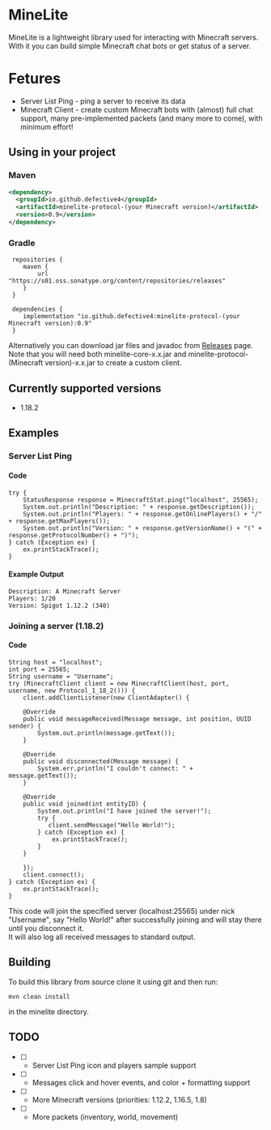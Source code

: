 # MineLite
MineLite is a lightweight library used for interacting with Minecraft servers. <br>
With it you can build simple Minecraft chat bots or get status of a server.

# Fetures
- Server List Ping - ping a server to receive its data
- Minecraft Client - create custom Minecraft bots with (almost) full chat support, many pre-implemented packets (and many more to come), with minimum effort!

## Using in your project
### Maven
```xml
<dependency>
  <groupId>io.github.defective4</groupId>
  <artifactId>minelite-protocol-(your Minecraft version)</artifactId>
  <version>0.9</version>
</dependency>
```

### Gradle
```
 repositories {
 	maven {
 		url "https://s01.oss.sonatype.org/content/repositories/releases"
 	}
 }
 
 dependencies {
 	implementation "io.github.defective4:minelite-protocol-(your Minecraft version):0.9"
 }
```

Alternatively you can download jar files and javadoc from [Releases](https://github.com/Defective4/MineLite/releases) page.
Note that you will need both minelite-core-x.x.jar and minelite-protocol-(Minecraft version)-x.x.jar to create a custom client.

## Currently supported versions
- 1.18.2

## Examples
### Server List Ping
#### Code
```
try {
    StatusResponse response = MinecraftStat.ping("localhost", 25565);
    System.out.println("Description: " + response.getDescription());
    System.out.println("Players: " + response.getOnlinePlayers() + "/" + response.getMaxPlayers());
    System.out.println("Version: " + response.getVersionName() + "(" + response.getProtocolNumber() + ")");
} catch (Exception ex) {
    ex.printStackTrace();
}
```

#### Example Output
```
Description: A Minecraft Server
Players: 1/20
Version: Spigot 1.12.2 (340)
````

### Joining a server (1.18.2)
#### Code
```
String host = "localhost";
int port = 25565;
String username = "Username";
try (MinecraftClient client = new MinecraftClient(host, port, username, new Protocol_1_18_2())) {
    client.addClientListener(new ClientAdapter() {

    @Override
    public void messageReceived(Message message, int position, UUID sender) {
        System.out.println(message.getText());
    }

    @Override
    public void disconnected(Message message) {
        System.err.println("I couldn't connect: " + message.getText());
    }

    @Override
    public void joined(int entityID) {
        System.out.println("I have joined the server!");
        try {
           client.sendMessage("Hello World!");
        } catch (Exception ex) {
            ex.printStackTrace();
        }
    }

    });
    client.connect();
} catch (Exception ex) {
    ex.printStackTrace();
}
```

This code will join the specified server (localhost:25565) under nick "Username", say "Hello World!" after successfully joining and will stay there until you disconnect it. <br>
It will also log all received messages to standard output.

## Building
To build this library from source clone it using git and then run:
```
mvn clean install
```
in the minelite directory.

## TODO
- [ ] - Server List Ping icon and players sample support <br>
- [ ] - Messages click and hover events, and color + formatting support <br>
- [ ] - More Minecraft versions (priorities: 1.12.2, 1.16.5, 1.8) <br>
- [ ] - More packets (inventory, world, movement) <br>
